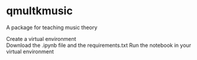 # qmultkmusic
A package for teaching music theory 

Create a virtual environment<br>
Download the .ipynb file and the requirements.txt
Run the notebook in your virtual environment 

